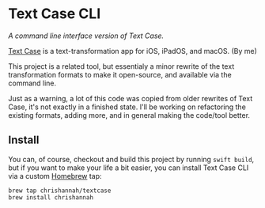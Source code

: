 # Text Case CLI
*A command line interface version of Text Case.*

[Text Case][tc] is a text-transformation app for iOS, iPadOS, and macOS. (By me)

This project is a related tool, but essentialy a minor rewrite of the text transformation formats to make it open-source, and available via the command line.

Just as a warning, a lot of this code was copied from older rewrites of Text Case, it's not exactly in a finished state. I'll be working on refactoring the existing formats, adding more, and in general making the code/tool better.

## Install

You can, of course, checkout and build this project by running `swift build`, but if you want to make your life a bit easier, you can install Text Case CLI via a custom [Homebrew][hb] tap:

```
brew tap chrishannah/textcase
brew install chrishannah
```

[tc]: http://textcase.app
[hb]: https://brew.sh
